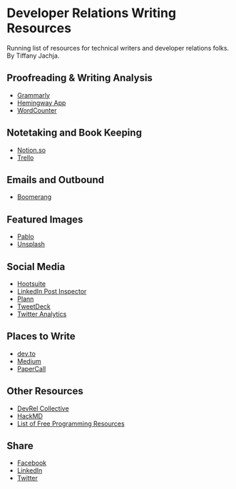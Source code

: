 # Developer Relations Writing Resources

Running list of resources for technical writers and developer relations folks. By Tiffany Jachja. 


Proofreading & Writing Analysis
---
- [Grammarly](https://app.grammarly.com/)
- [Hemingway App](http://www.hemingwayapp.com/)
- [WordCounter](https://wordcounter.net/)

Notetaking and Book Keeping
---
- [Notion.so](notion.so/)
- [Trello](https://trello.com/)

Emails and Outbound
---
- [Boomerang](https://boomerangapp.com/)

Featured Images
---
- [Pablo](http://bufferapp.com/pablo)
- [Unsplash](unsplash.com/)

Social Media
---
- [Hootsuite](https://www.hootsuite.com/plans/free)
- [LinkedIn Post Inspector](https://www.linkedin.com/post-inspector/)
- [Plann](https://www.plannthat.com)
- [TweetDeck](https://tweetdeck.twitter.com/)
- [Twitter Analytics](https://analytics.twitter.com/)

Places to Write
---
- [dev.to](https://dev.to/)
- [Medium](https://medium.com/)
- [PaperCall](https://www.papercall.io/)


Other Resources
---
- [DevRel Collective](https://devrelcollective.fun/)
- [HackMD](https://hackmd.io)
- [List of Free Programming Resources ](https://ebookfoundation.github.io/free-programming-books/)

Share
---
- [Facebook](http://www.facebook.com/sharer.php?u=https://github.com/tiffanyjachja/writing-resources&p[title]=Developer+Relations+Writing+Resources)
- [LinkedIn](https://www.linkedin.com/shareArticle?mini=true&url=https://github.com/tiffanyjachja/writing-resources&title=[Developer+Relations+Writing+Resources+by+@tiffanyjachja)
- [Twitter](http://twitter.com/share?text=Developer+Relations+Writing+Resources+by+@tiffanyjachja&url=https://github.com/tiffanyjachja/writing-resources)



